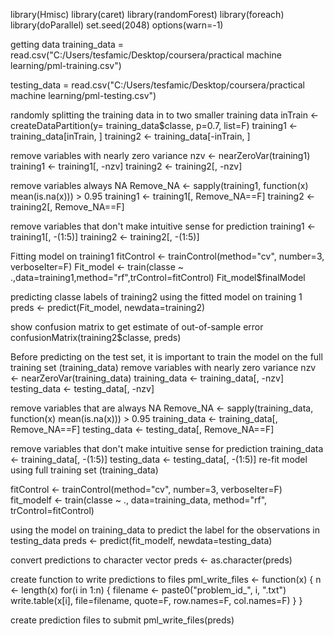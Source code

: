 library(Hmisc)
library(caret)
library(randomForest)
library(foreach)
library(doParallel)
set.seed(2048)
options(warn=-1)

getting data
training_data = read.csv("C:/Users/tesfamic/Desktop/coursera/practical machine learning/pml-training.csv")

testing_data = read.csv("C:/Users/tesfamic/Desktop/coursera/practical machine learning/pml-testing.csv")

randomly splitting the training data in to two smaller training data
inTrain <- createDataPartition(y= training_data$classe, p=0.7, list=F)
training1 <- training_data[inTrain, ]
training2 <- training_data[-inTrain, ]

remove variables with nearly zero variance
nzv <- nearZeroVar(training1)
training1 <- training1[, -nzv]
training2 <- training2[, -nzv]

remove variables always NA
Remove_NA <- sapply(training1, function(x) mean(is.na(x))) > 0.95
training1 <- training1[, Remove_NA==F]
training2 <- training2[, Remove_NA==F]

remove variables that don't make intuitive sense for prediction 
training1 <- training1[, -(1:5)]
training2 <- training2[, -(1:5)]

Fitting model on training1
fitControl <- trainControl(method="cv", number=3, verboseIter=F)
Fit_model <- train(classe ~ .,data=training1,method="rf",trControl=fitControl)
Fit_model$finalModel

predicting classe labels of training2 using the fitted model on training 1
preds <- predict(Fit_model, newdata=training2)

show confusion matrix to get estimate of out-of-sample error
confusionMatrix(training2$classe, preds)

Before predicting on the test set, it is important to train the model on the full training set (training_data)
remove variables with nearly zero variance
nzv <- nearZeroVar(training_data)
training_data <- training_data[, -nzv]
testing_data <- testing_data[, -nzv]

remove variables that are always NA
Remove_NA <- sapply(training_data, function(x) mean(is.na(x))) > 0.95
training_data <- training_data[, Remove_NA==F]
testing_data <- testing_data[, Remove_NA==F]

remove variables that don't make intuitive sense for prediction 
training_data <- training_data[, -(1:5)]
testing_data <- testing_data[, -(1:5)]
re-fit model using full training set (training_data)

fitControl <- trainControl(method="cv", number=3, verboseIter=F)
fit_modelf <- train(classe ~ ., data=training_data, method="rf", trControl=fitControl)

using the model on training_data to predict the label for the observations in testing_data
preds <- predict(fit_modelf, newdata=testing_data)

convert predictions to character vector
preds <- as.character(preds)

create function to write predictions to files
pml_write_files <- function(x) {
    n <- length(x)
    for(i in 1:n) {
        filename <- paste0("problem_id_", i, ".txt")
        write.table(x[i], file=filename, quote=F, row.names=F, col.names=F)
    }
}

create prediction files to submit
pml_write_files(preds)
